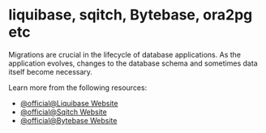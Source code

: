 # liquibase, sqitch, Bytebase, ora2pg etc

Migrations are crucial in the lifecycle of database applications. As the application evolves, changes to the database schema and sometimes data itself become necessary. 

Learn more from the following resources:

- [@official@Liquibase Website](https://www.liquibase.com/)
- [@official@Sqitch Website](https://sqitch.org/)
- [@official@Bytebase Website](https://www.bytebase.com/)